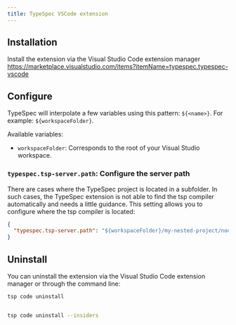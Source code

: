 ```yaml
---
title: TypeSpec VSCode extension
---
```


## Installation

Install the extension via the Visual Studio Code extension manager https://marketplace.visualstudio.com/items?itemName=typespec.typespec-vscode

## Configure

TypeSpec will interpolate a few variables using this pattern: `${<name>}`. For example: `${workspaceFolder}`.

Available variables:

- `workspaceFolder`: Corresponds to the root of your Visual Studio workspace.

### `typespec.tsp-server.path`: Configure the server path

There are cases where the TypeSpec project is located in a subfolder. In such cases, the TypeSpec extension is not able to find the tsp compiler automatically and needs a little guidance.
This setting allows you to configure where the tsp compiler is located:

```json
{
  "typespec.tsp-server.path": "${workspaceFolder}/my-nested-project/node_modules/@typespec/compiler"
}
```

## Uninstall

You can uninstall the extension via the Visual Studio Code extension manager or through the command line:

```bash
tsp code uninstall


tsp code uninstall --insiders
```
